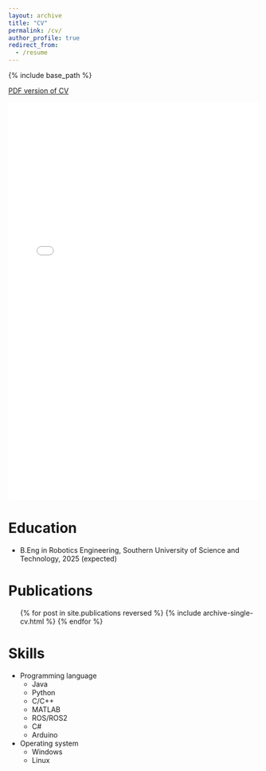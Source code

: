 ```yaml
---
layout: archive
title: "CV"
permalink: /cv/
author_profile: true
redirect_from:
  - /resume
---
```


{% include base_path %}

<a href="../files/CV-Guojing Huang.pdf" target="_blank">PDF version of CV</a>
<iframe src="../files/CV-Guojing Huang.pdf" width="100%" height="800px" style="border: none;"></iframe>




Education
======
* B.Eng in Robotics Engineering, Southern University of Science and Technology, 2025 (expected)


Publications
======
  <ul>{% for post in site.publications reversed %}
    {% include archive-single-cv.html %}
  {% endfor %}</ul>


Skills
======
* Programming language
  * Java
  * Python
  * C/C++
  * MATLAB
  * ROS/ROS2
  * C#
  * Arduino
* Operating system
  * Windows
  * Linux


  
<!-- Service and leadership
====== -->

